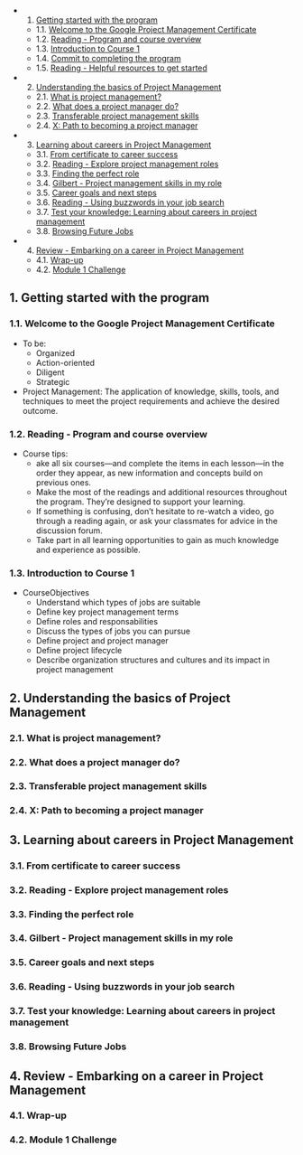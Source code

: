 <!-- vscode-markdown-toc -->
* 1. [Getting started with the program](#Gettingstartedwiththeprogram)
	* 1.1. [Welcome to the Google Project Management Certificate](#WelcometotheGoogleProjectManagementCertificate)
	* 1.2. [Reading - Program and course overview](#Reading-Programandcourseoverview)
	* 1.3. [Introduction to Course 1](#IntroductiontoCourse1)
	* 1.4. [Commit to completing the program](#Committocompletingtheprogram)
	* 1.5. [Reading - Helpful resources to get started](#Reading-Helpfulresourcestogetstarted)
* 2. [Understanding the basics of Project Management](#UnderstandingthebasicsofProjectManagement)
	* 2.1. [What is project management?](#Whatisprojectmanagement)
	* 2.2. [What does a project manager do?](#Whatdoesaprojectmanagerdo)
	* 2.3. [Transferable project management skills](#Transferableprojectmanagementskills)
	* 2.4. [X: Path to becoming a project manager](#X:Pathtobecomingaprojectmanager)
* 3. [Learning about careers in Project Management](#LearningaboutcareersinProjectManagement)
	* 3.1. [From certificate to career success](#Fromcertificatetocareersuccess)
	* 3.2. [Reading - Explore project management roles](#Reading-Exploreprojectmanagementroles)
	* 3.3. [Finding the perfect role](#Findingtheperfectrole)
	* 3.4. [Gilbert - Project management skills in my role](#Gilbert-Projectmanagementskillsinmyrole)
	* 3.5. [Career goals and next steps](#Careergoalsandnextsteps)
	* 3.6. [Reading - Using buzzwords in your job search](#Reading-Usingbuzzwordsinyourjobsearch)
	* 3.7. [Test your knowledge: Learning about careers in project management](#Testyourknowledge:Learningaboutcareersinprojectmanagement)
	* 3.8. [Browsing Future Jobs](#BrowsingFutureJobs)
* 4. [Review - Embarking on a career in Project Management](#Review-EmbarkingonacareerinProjectManagement)
	* 4.1. [Wrap-up](#Wrap-up)
	* 4.2. [Module 1 Challenge](#Module1Challenge)

<!-- vscode-markdown-toc-config
	numbering=true
	autoSave=true
	/vscode-markdown-toc-config -->
<!-- /vscode-markdown-toc -->

##  1. <a name='Gettingstartedwiththeprogram'></a>Getting started with the program

###  1.1. <a name='WelcometotheGoogleProjectManagementCertificate'></a>Welcome to the Google Project Management Certificate
- To be:
  - Organized
  - Action-oriented
  - Diligent
  - Strategic
- Project Management: The application of knowledge, skills, tools, and techniques to meet the project requirements and achieve the desired outcome.

###  1.2. <a name='Reading-Programandcourseoverview'></a>Reading - Program and course overview
- Course tips:
    - ake all six courses—and complete the items in each lesson—in the order they appear, as new information and concepts build on previous ones. 
    - Make the most of the readings and additional resources throughout the program. They’re designed to support your learning. 
    - If something is confusing, don’t hesitate to re-watch a video, go through a reading again, or ask your classmates for advice in the discussion forum. 
    - Take part in all learning opportunities to gain as much knowledge and experience as possible. 

###  1.3. <a name='IntroductiontoCourse1'></a>Introduction to Course 1
- CourseObjectives
  - Understand which types of jobs are suitable 
  - Define key project management terms
  - Define roles and responsabilities
  - Discuss the types of jobs you can pursue
  - Define project and project manager
  - Define project lifecycle
  - Describe organization structures and cultures and its impact in project management

##  2. <a name='UnderstandingthebasicsofProjectManagement'></a>Understanding the basics of Project Management 

###  2.1. <a name='Whatisprojectmanagement'></a>What is project management?

###  2.2. <a name='Whatdoesaprojectmanagerdo'></a>What does a project manager do?

###  2.3. <a name='Transferableprojectmanagementskills'></a>Transferable project management skills

###  2.4. <a name='X:Pathtobecomingaprojectmanager'></a>X: Path to becoming a project manager

##  3. <a name='LearningaboutcareersinProjectManagement'></a>Learning about careers in Project Management

###  3.1. <a name='Fromcertificatetocareersuccess'></a>From certificate to career success

###  3.2. <a name='Reading-Exploreprojectmanagementroles'></a>Reading - Explore project management roles

###  3.3. <a name='Findingtheperfectrole'></a>Finding the perfect role

###  3.4. <a name='Gilbert-Projectmanagementskillsinmyrole'></a>Gilbert - Project management skills in my role

###  3.5. <a name='Careergoalsandnextsteps'></a>Career goals and next steps

###  3.6. <a name='Reading-Usingbuzzwordsinyourjobsearch'></a>Reading - Using buzzwords in your job search

###  3.7. <a name='Testyourknowledge:Learningaboutcareersinprojectmanagement'></a>Test your knowledge: Learning about careers in project management

###  3.8. <a name='BrowsingFutureJobs'></a>Browsing Future Jobs

##  4. <a name='Review-EmbarkingonacareerinProjectManagement'></a>Review - Embarking on a career in Project Management

###  4.1. <a name='Wrap-up'></a>Wrap-up

###  4.2. <a name='Module1Challenge'></a>Module 1 Challenge


